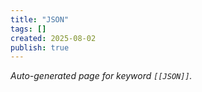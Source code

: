```yaml
---
title: "JSON"
tags: []
created: 2025-08-02
publish: true
---
```


_Auto-generated page for keyword `[[JSON]]`._
